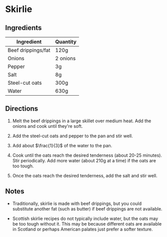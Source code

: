 # Skirlie

## Ingredients

| Ingredient | Quantity |
| --- | --- |
| Beef drippings/fat | 120g |
| Onions | 2 onions|
| Pepper | 3g |
| Salt | 8g |
| Steel-cut oats | 300g |
| Water | 630g |


## Directions

1. Melt the beef drippings in a large skillet over medium heat. Add the onions
   and cook until they're soft.

2. Add the steel-cut oats and pepper to the pan and stir well.

3. Add about $\frac{1}{3}$ of the water to the pan.

4. Cook until the oats reach the desired tenderness (about 20-25 minutes). Stir
   periodically. Add more water (about 210g at a time) if the oats are too tough.

5. Once the oats reach the desired tenderness, add the salt and stir well.


## Notes
- Traditionally, skirlie is made with beef drippings, but you could substitute
  another fat (such as butter) if beef drippings are not available.

- Scottish skirlie recipes do not typically include water, but the oats may be
  too tough without it. This may be because different oats are available in
  Scotland or perhaps American palates just prefer a softer texture.
